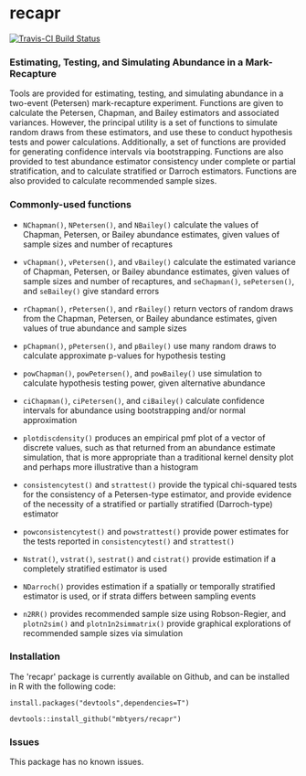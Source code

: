 # recapr 

[![Travis-CI Build Status](https://travis-ci.org/mbtyers/recapr.svg?branch=master)](https://travis-ci.org/mbtyers/recapr)

### Estimating, Testing, and Simulating Abundance in a Mark-Recapture

Tools are provided for estimating, testing, and simulating abundance in a two-event (Petersen) mark-recapture experiment.  Functions are given to calculate the Petersen, Chapman, and Bailey estimators and associated variances.  However, the principal utility is a set of functions to simulate random draws from these estimators, and use these to conduct hypothesis tests and power calculations.  Additionally, a set of functions are provided for generating confidence intervals via bootstrapping.  Functions are also provided to test abundance estimator consistency under complete or partial stratification, and to calculate stratified or Darroch estimators.  Functions are also provided to calculate recommended sample sizes.

### Commonly-used functions

* `NChapman()`, `NPetersen()`, and `NBailey()` calculate the values of Chapman, Petersen, or Bailey abundance estimates, given values of sample sizes and number of recaptures 

* `vChapman()`, `vPetersen()`, and `vBailey()` calculate the estimated variance of Chapman, Petersen, or Bailey abundance estimates, given values of sample sizes and number of recaptures, and `seChapman()`, `sePetersen()`, and `seBailey()` give standard errors

* `rChapman()`, `rPetersen()`, and `rBailey()` return vectors of random draws from the Chapman, Petersen, or Bailey abundance estimates, given values of true abundance and sample sizes

* `pChapman()`, `pPetersen()`, and `pBailey()` use many random draws to calculate approximate p-values for hypothesis testing

* `powChapman()`, `powPetersen()`, and `powBailey()` use simulation to calculate hypothesis testing power, given alternative abundance

* `ciChapman()`, `ciPetersen()`, and `ciBailey()` calculate confidence intervals for abundance using bootstrapping and/or normal approximation

* `plotdiscdensity()` produces an empirical pmf plot of a vector of discrete values, such as that returned from an abundance estimate simulation, that is more appropriate than a traditional kernel density plot and perhaps more illustrative than a histogram

* `consistencytest()` and `strattest()` provide the typical chi-squared tests for the consistency of a Petersen-type estimator, and provide evidence of the necessity of a stratified or partially stratified (Darroch-type) estimator

* `powconsistencytest()` and `powstrattest()` provide power estimates for the tests reported in `consistencytest()` and `strattest()`

* `Nstrat()`, `vstrat()`, `sestrat()` and `cistrat()` provide estimation if a completely stratified estimator is used

* `NDarroch()` provides estimation if a spatially or temporally stratified estimator is used, or if strata differs between sampling events

* `n2RR()` provides recommended sample size using Robson-Regier, and `plotn2sim()` and `plotn1n2simmatrix()` provide graphical explorations of recommended sample sizes via simulation

### Installation

The 'recapr' package is currently available on Github, and can be installed in R with the following code:

`install.packages("devtools",dependencies=T")`

`devtools::install_github("mbtyers/recapr")`

### Issues

This package has no known issues.  
